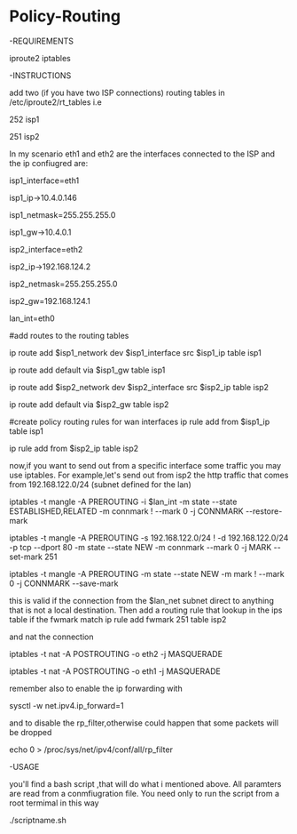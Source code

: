 # Policy-Routing
-REQUIREMENTS

iproute2
iptables

-INSTRUCTIONS

add two (if you have two ISP connections) routing tables in /etc/iproute2/rt_tables
i.e

252     isp1

251     isp2

In my scenario eth1 and eth2 are the interfaces connected to the ISP and the ip confiugred are:

isp1_interface=eth1

isp1_ip->10.4.0.146

isp1_netmask=255.255.255.0

isp1_gw->10.4.0.1

isp2_interface=eth2

isp2_ip->192.168.124.2

isp2_netmask=255.255.255.0

isp2_gw=192.168.124.1

lan_int=eth0

#add routes to the routing tables

ip route add $isp1_network dev $isp1_interface src $isp1_ip table isp1

ip route add default via $isp1_gw table isp1

ip route add $isp2_network dev $isp2_interface src $isp2_ip table isp2

ip route add default via $isp2_gw table isp2

#create policy routing rules for wan interfaces
ip rule add from $isp1_ip table isp1

ip rule add from $isp2_ip table isp2


now,if you want to send out from a specific interface some traffic you may use iptables.
For example,let's send out from isp2 the http traffic that comes from 192.168.122.0/24 (subnet defined for the lan)

iptables -t mangle -A PREROUTING -i $lan_int -m state --state ESTABLISHED,RELATED -m connmark ! --mark 0 -j CONNMARK --restore-mark

iptables -t mangle -A PREROUTING -s 192.168.122.0/24 ! -d 192.168.122.0/24 -p tcp --dport 80 -m state --state NEW -m connmark --mark 0 -j MARK --set-mark 251

iptables -t mangle -A PREROUTING -m state --state NEW -m mark ! --mark 0 -j CONNMARK --save-mark

this is valid if the connection from the $lan_net subnet direct to anything that is not a local destination.
Then add a routing rule that lookup in the ips table if the fwmark match
ip rule add fwmark 251 table isp2

and nat the connection

iptables -t nat -A POSTROUTING -o eth2 -j MASQUERADE

iptables -t nat -A POSTROUTING -o eth1 -j MASQUERADE

remember also to enable the ip forwarding with

sysctl -w net.ipv4.ip_forward=1

and to disable the rp_filter,otherwise could happen that some packets will be dropped

echo 0 > /proc/sys/net/ipv4/conf/all/rp_filter


-USAGE

you'll find a bash script ,that will do what i mentioned above.
All paramters are read from a conmfiugration file.
You need only to run the script from a root termimal in this way

./scriptname.sh
